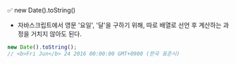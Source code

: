✅ new Date().toString()
* 자바스크립트에서 영문 '요일', '달'을 구하기 위해, 따로 배열로 선언 후 계산하는 과정을 거치지 않아도 된다.
```javascript
new Date().toString();
// <b>Fri Jun</b> 24 2016 00:00:00 GMT+0900 (한국 표준시)
```
